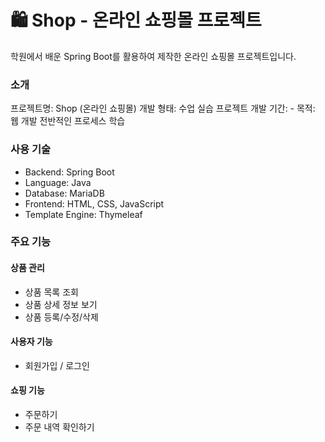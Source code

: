 # 🛍️ Shop - 온라인 쇼핑몰 프로젝트
학원에서 배운 Spring Boot를 활용하여 제작한 온라인 쇼핑몰 프로젝트입니다.

### 소개
프로젝트명: Shop (온라인 쇼핑몰)
개발 형태: 수업 실습 프로젝트
개발 기간: -
목적: 웹 개발 전반적인 프로세스 학습
### 사용 기술
- Backend: Spring Boot
- Language: Java
- Database: MariaDB
- Frontend: HTML, CSS, JavaScript
- Template Engine: Thymeleaf
### 주요 기능
#### 상품 관리
- 상품 목록 조회
- 상품 상세 정보 보기
- 상품 등록/수정/삭제
#### 사용자 기능
- 회원가입 / 로그인
#### 쇼핑 기능
- 주문하기
- 주문 내역 확인하기

